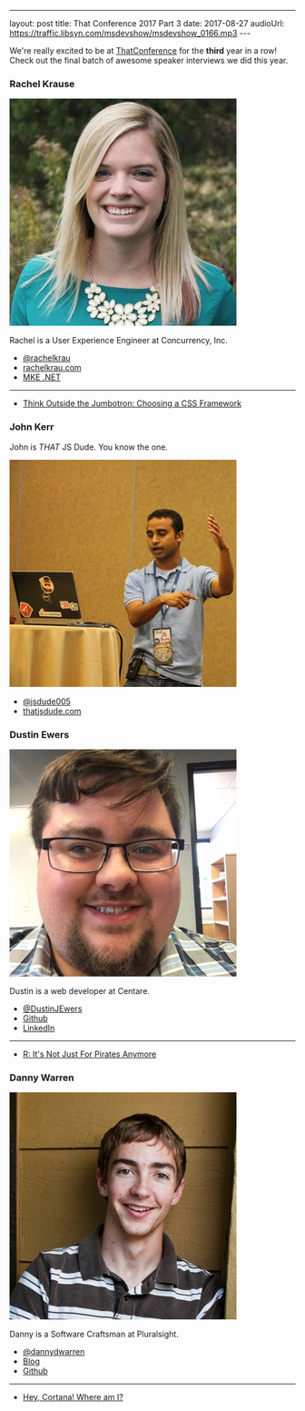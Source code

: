---
layout: post
title: That Conference 2017 Part 3
date: 2017-08-27
audioUrl: https://traffic.libsyn.com/msdevshow/msdevshow_0166.mp3
--- 

We're really excited to be at [ThatConference](https://www.thatconference.com/) for the **third** year in a row! Check out the final batch of awesome speaker interviews we did this year.

### Rachel Krause

![Rachel Krause](rachel.jpg)

Rachel is a User Experience Engineer at Concurrency, Inc.

 - [@rachelkrau](https://twitter.com/rachelkrau)
 - [rachelkrau.com](http://www.rachelkrau.com/)
 - [MKE .NET](http://www.mkedotnet.com/)

------------------------------

 - [Think Outside the Jumbotron: Choosing a CSS Framework](https://www.thatconference.com/Sessions/Session/11125)

### John Kerr

John is *THAT* JS Dude. You know the one.

![John Kerr](john.jpg)

 - [@jsdude005](https://twitter.com/jsdude005)
 - [thatjsdude.com](http://www.thatjsdude.com/)

### Dustin Ewers

![Dustin Ewers](dustin.jpg)

Dustin is a web developer at Centare.

 - [@DustinJEwers](https://twitter.com/DustinJEwers)
 - [Github](https://github.com/DustinEwers)
 - [LinkedIn](https://www.linkedin.com/in/dustinewers/)

 ---------------------------

 - [R: It's Not Just For Pirates Anymore](https://www.thatconference.com/Sessions/Session/10957)

### Danny Warren

![Danny Warren](danny.jpg)

Danny is a Software Craftsman at Pluralsight.

 - [@dannydwarren](https://twitter.com/dannydwarren)
 - [Blog](https://dannydwarren.github.io/)
 - [Github](https://github.com/dannydwarren)

 ---------------------------

 - [Hey, Cortana! Where am I?](https://www.thatconference.com/Sessions/Session/6989)
